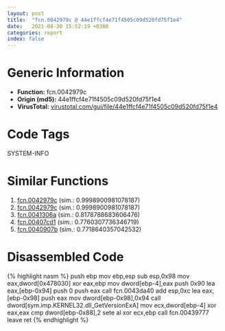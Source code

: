 ```yaml
---
layout: post
title:  "fcn.0042979c @ 44e1ffcf4e71f4505c09d520fd75f1e4"
date:   2021-08-30 15:52:19 +0300
categories: report
index: false
---
```


# Generic Information
- **Function:** fcn.0042979c
- **Origin (md5):** 44e1ffcf4e71f4505c09d520fd75f1e4
- **VirusTotal:** [virustotal.com/gui/file/44e1ffcf4e71f4505c09d520fd75f1e4][virustotal_ref]

# Code Tags
<span class="tag" id="SYSTEM-INFO">SYSTEM-INFO</span>


# Similar Functions

1. [fcn.0042979c][similar_1_ref] (sim.: 0.9998900981078187)
2. [fcn.0042979c][similar_2_ref] (sim.: 0.9998900981078187)
3. [fcn.0041306a][similar_3_ref] (sim.: 0.8178788683606476)
4. [fcn.00407cd1][similar_4_ref] (sim.: 0.7760307736346719)
5. [fcn.0040907b][similar_5_ref] (sim.: 0.7718640357042532)


# Disassembled Code

{% highlight nasm %}
push ebp
mov ebp,esp
sub esp,0x98
mov eax,dword[0x478030]
xor eax,ebp
mov dword[ebp-4],eax
push 0x90
lea eax,[ebp-0x94]
push 0
push eax
call fcn.0043da40
add esp,0xc
lea eax,[ebp-0x98]
push eax
mov dword[ebp-0x98],0x94
call dword[sym.imp.KERNEL32.dll_GetVersionExA]
mov ecx,dword[ebp-4]
xor eax,eax
cmp dword[ebp-0x88],2
sete al
xor ecx,ebp
call fcn.00439777
leave 
ret 
{% endhighlight %}


[similar_1_ref]: /report/fcn.0042979c@8e21fa3f0489a6a256cf202e57f712bc
[similar_2_ref]: /report/fcn.0042979c@ff219f45286905b4a87327ca719363be
[similar_3_ref]: /report/fcn.0041306a@7b00dd8f2abf54a73bfb09681334ff78
[similar_4_ref]: /report/fcn.00407cd1@ab923633032c47ff6d9c40ed36a40b2b
[similar_5_ref]: /report/fcn.0040907b@a1c6b07868a0eea8f4ee5a872aa71909
[virustotal_ref]: https://www.virustotal.com/gui/file/44e1ffcf4e71f4505c09d520fd75f1e4